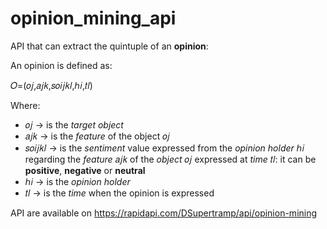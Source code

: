 # opinion_mining_api
API that can extract the quintuple of an **opinion**:

An opinion is defined as:

𝑂=(𝑜𝑗,𝑎𝑗𝑘,𝑠𝑜𝑖𝑗𝑘𝑙,ℎ𝑖,𝑡𝑙)

Where:
- 𝑜𝑗 → is the *target object*
- 𝑎𝑗𝑘 → is the *feature* of the object 𝑜𝑗
- 𝑠𝑜𝑖𝑗𝑘𝑙 → is the *sentiment* value expressed from the *opinion holder* ℎ𝑖 regarding the *feature* 𝑎𝑗𝑘 of the *object* 𝑜𝑗 expressed at *time* 𝑡𝑙: it can be **positive**, **negative** or **neutral**
- ℎ𝑖 → is the *opinion holder*
- 𝑡𝑙 → is the *time* when the opinion is expressed

API are available on https://rapidapi.com/DSupertramp/api/opinion-mining

